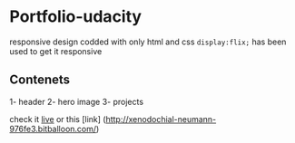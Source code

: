 # Portfolio-udacity
responsive design codded with only html and css 
`display:flix;`
has been used to get it responsive

## Contenets 
1- header
2- hero image 
3- projects 

check it  [live](https://hashem59.github.io/Portfolio-udacity/) or this [link] (http://xenodochial-neumann-976fe3.bitballoon.com/)
